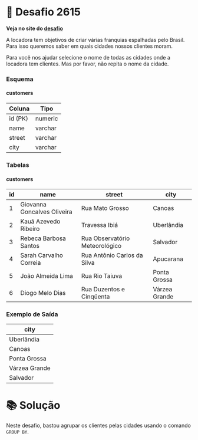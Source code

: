 # 📖 Desafio 2615

**Veja no site do [desafio](https://www.beecrowd.com.br/judge/pt/problems/view/2615)**

A locadora tem objetivos de criar várias franquias espalhadas pelo Brasil. Para isso queremos saber em quais cidades nossos clientes moram.

Para você nos ajudar selecione o nome de todas as cidades onde a locadora tem clientes. Mas por favor, não repita o nome da cidade.

### Esquema

#### **customers**

| Coluna  | Tipo    |
| ------- | ------- |
| id (PK) | numeric |
| name    | varchar |
| street  | varchar |
| city    | varchar |

### Tabelas

#### **customers**

| id  | name                        | street                         | city          |
| --- | --------------------------- | ------------------------------ | ------------- |
| 1   | Giovanna Goncalves Oliveira | Rua Mato Grosso                | Canoas        |
| 2   | Kauã Azevedo Ribeiro        | Travessa Ibiá                  | Uberlândia    |
| 3   | Rebeca Barbosa Santos       | Rua Observatório Meteorológico | Salvador      |
| 4   | Sarah Carvalho Correia      | Rua Antônio Carlos da Silva    | Apucarana     |
| 5   | João Almeida Lima           | Rua Rio Taiuva                 | Ponta Grossa  |
| 6   | Diogo Melo Dias             | Rua Duzentos e Cinqüenta       | Várzea Grande |

### Exemplo de Saída

| city          |
| ------------- |
| Uberlândia    |
| Canoas        |
| Ponta Grossa  |
| Várzea Grande |
| Salvador      |

# 📚 Solução

Neste desafio, bastou agrupar os clientes pelas cidades usando o comando `GROUP BY`.

